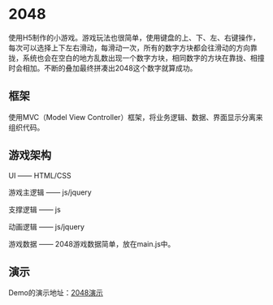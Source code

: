 # 2048
使用H5制作的小游戏。游戏玩法也很简单，使用键盘的上、下、左、右键操作，每次可以选择上下左右滑动，每滑动一次，所有的数字方块都会往滑动的方向靠拢，系统也会在空白的地方乱数出现一个数字方块，相同数字的方块在靠拢、相撞时会相加。不断的叠加最终拼凑出2048这个数字就算成功。

## 框架 ##
使用MVC（Model View Controller）框架，将业务逻辑、数据、界面显示分离来组织代码。

## 游戏架构 ##
UI —— HTML/CSS

游戏主逻辑 —— js/jquery

支撑逻辑 —— js

动画逻辑 —— js/jquery

游戏数据 —— 2048游戏数据简单，放在main.js中。

## 演示 ##
Demo的演示地址：[2048演示](https://hyhang.github.io/2048/)